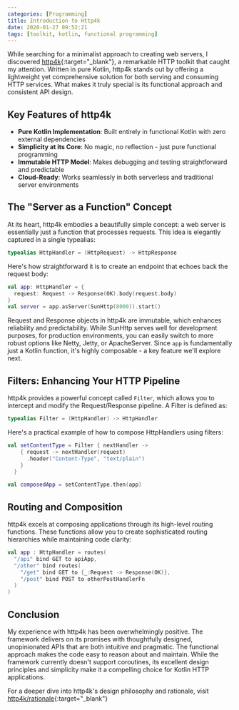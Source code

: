 ```yaml
---
categories: [Programming]
title: Introduction to Http4k
date: 2020-01-27 09:52:21
tags: [toolkit, kotlin, functional programming]
---
```


While searching for a minimalist approach to creating web servers, I discovered [http4k]{:target="_blank"}, a remarkable HTTP toolkit that caught my attention. Written in pure Kotlin, http4k stands out by offering a lightweight yet comprehensive solution for both serving and consuming HTTP services. What makes it truly special is its functional approach and consistent API design.

## Key Features of http4k

- **Pure Kotlin Implementation**: Built entirely in functional Kotlin with zero external dependencies
- **Simplicity at its Core**: No magic, no reflection - just pure functional programming
- **Immutable HTTP Model**: Makes debugging and testing straightforward and predictable
- **Cloud-Ready**: Works seamlessly in both serverless and traditional server environments

## The "Server as a Function" Concept

At its heart, http4k embodies a beautifully simple concept: a web server is essentially just a function that processes requests. This idea is elegantly captured in a single typealias:

```kotlin
typealias HttpHandler = (HttpRequest) -> HttpResponse
```

Here's how straightforward it is to create an endpoint that echoes back the request body:

```kotlin
val app: HttpHandler = {
  request: Request -> Response(OK).body(request.body)
}
val server = app.asServer(SunHttp(8000)).start()
```

Request and Response objects in http4k are immutable, which enhances reliability and predictability. While SunHttp serves well for development purposes, for production environments, you can easily switch to more robust options like Netty, Jetty, or ApacheServer. Since `app` is fundamentally just a Kotlin function, it's highly composable - a key feature we'll explore next.

## Filters: Enhancing Your HTTP Pipeline

http4k provides a powerful concept called `Filter`, which allows you to intercept and modify the Request/Response pipeline. A Filter is defined as:

```kotlin
typealias Filter = (HttpHandler) -> HttpHandler
```

Here's a practical example of how to compose HttpHandlers using filters:

```kotlin
val setContentType = Filter { nextHandler ->
    { request -> nextHandler(request)
      .header("Content-Type", "text/plain")
    }
  }

val composedApp = setContentType.then(app)
```

## Routing and Composition

http4k excels at composing applications through its high-level routing functions. These functions allow you to create sophisticated routing hierarchies while maintaining code clarity:

```kotlin
val app : HttpHandler = routes(
  "/api" bind GET to apiApp,
  "/other" bind routes(
    "/get" bind GET to {_:Request -> Response(OK)},
    "/post" bind POST to otherPostHandlerFn
  )
)
```

## Conclusion

My experience with http4k has been overwhelmingly positive. The framework delivers on its promises with thoughtfully designed, unopinionated APIs that are both intuitive and pragmatic. The functional approach makes the code easy to reason about and maintain. While the framework currently doesn't support coroutines, its excellent design principles and simplicity make it a compelling choice for Kotlin HTTP applications.

For a deeper dive into http4k's design philosophy and rationale, visit [http4k/rationale](https://www.http4k.org/rationale/){:target="_blank"}

[http4k]: https://www.http4k.org/
